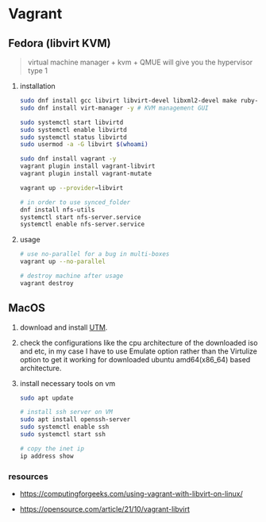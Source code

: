 # Vagrant

## Fedora (libvirt KVM)

> virtual machine manager + kvm + QMUE will give you the hypervisor type 1

1. installation

    ``` bash
    sudo dnf install gcc libvirt libvirt-devel libxml2-devel make ruby-devel -y
    sudo dnf install virt-manager -y # KVM management GUI

    sudo systemctl start libvirtd
    sudo systemctl enable libvirtd
    sudo systemctl status libvirtd
    sudo usermod -a -G libvirt $(whoami)

    sudo dnf install vagrant -y
    vagrant plugin install vagrant-libvirt
    vagrant plugin install vagrant-mutate

    vagrant up --provider=libvirt

    # in order to use synced_folder
    dnf install nfs-utils
    systemctl start nfs-server.service
    systemctl enable nfs-server.service
    ```

2. usage

    ``` bash
    # use no-parallel for a bug in multi-boxes
    vagrant up --no-parallel

    # destroy machine after usage
    vagrant destroy
    ```

## MacOS

1. download and install [UTM](https://mac.getutm.app/).

2. check the configurations like the cpu architecture of the downloaded iso and etc, in my case I have to use Emulate option rather than the Virtulize option to get it working for downloaded ubuntu amd64(x86_64) based architecture.

3. install necessary tools on vm

    ``` bash
    sudo apt update

    # install ssh server on VM
    sudo apt install openssh-server
    sudo systemctl enable ssh
    sudo systemctl start ssh

    # copy the inet ip
    ip address show
    ```

### resources

- <https://computingforgeeks.com/using-vagrant-with-libvirt-on-linux/>

- <https://opensource.com/article/21/10/vagrant-libvirt>
